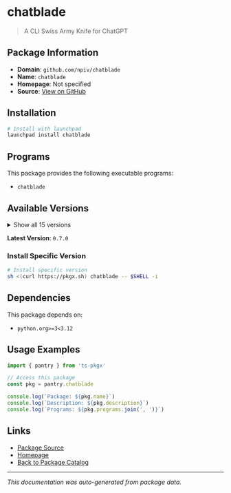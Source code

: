 # chatblade

> A CLI Swiss Army Knife for ChatGPT

## Package Information

- **Domain**: `github.com/npiv/chatblade`
- **Name**: `chatblade`
- **Homepage**: Not specified
- **Source**: [View on GitHub](https://github.com/pkgxdev/pantry/tree/main/projects/github.com/npiv/chatblade/package.yml)

## Installation

```bash
# Install with launchpad
launchpad install chatblade
```

## Programs

This package provides the following executable programs:

- `chatblade`

## Available Versions

<details>
<summary>Show all 15 versions</summary>

- `0.7.0`, `0.6.4`, `0.6.3`, `0.6.2`, `0.5.0`
- `0.4.0`, `0.3.4`, `0.3.3`, `0.3.1`, `0.3.0`
- `0.2.3`, `0.2.2`, `0.2.1`, `0.2.0`, `0.1.1`

</details>

**Latest Version**: `0.7.0`

### Install Specific Version

```bash
# Install specific version
sh <(curl https://pkgx.sh) chatblade -- $SHELL -i
```

## Dependencies

This package depends on:

- `python.org>=3<3.12`

## Usage Examples

```typescript
import { pantry } from 'ts-pkgx'

// Access this package
const pkg = pantry.chatblade

console.log(`Package: ${pkg.name}`)
console.log(`Description: ${pkg.description}`)
console.log(`Programs: ${pkg.programs.join(', ')}`)
```

## Links

- [Package Source](https://github.com/pkgxdev/pantry/tree/main/projects/github.com/npiv/chatblade/package.yml)
- [Homepage](#)
- [Back to Package Catalog](../package-catalog.md)

---

*This documentation was auto-generated from package data.*
